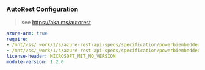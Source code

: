 ### AutoRest Configuration

> see https://aka.ms/autorest

``` yaml
azure-arm: true
require:
- /mnt/vss/_work/1/s/azure-rest-api-specs/specification/powerbiembedded/resource-manager/readme.md
- /mnt/vss/_work/1/s/azure-rest-api-specs/specification/powerbiembedded/resource-manager/readme.go.md
license-header: MICROSOFT_MIT_NO_VERSION
module-version: 1.2.0

```